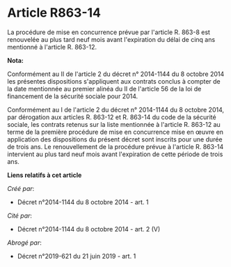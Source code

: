 # Article R863-14

La procédure de mise en concurrence prévue par l'article R. 863-8 est renouvelée au plus tard neuf mois avant l'expiration du
délai de cinq ans mentionné à l'article R. 863-12.

**Nota:**

Conformément au II de l'article 2 du décret n° 2014-1144 du 8 octobre 2014 les présentes dispositions s'appliquent aux
contrats conclus à compter de la date mentionnée au premier alinéa du II de l'article 56 de la loi de financement de la
sécurité sociale pour 2014. 

Conformément au I de l'article 2 du décret n° 2014-1144 du 8 octobre 2014, par dérogation aux articles R. 863-12 et R. 863-14
du code de la sécurité sociale, les contrats retenus sur la liste mentionnée à l'article R. 863-12 au terme de la première
procédure de mise en concurrence mise en œuvre en application des dispositions du présent décret sont inscrits pour une durée
de trois ans. Le renouvellement de la procédure prévue à l'article R. 863-14 intervient au plus tard neuf mois avant
l'expiration de cette période de trois ans.

**Liens relatifs à cet article**

_Créé par_:

  - Décret n°2014-1144 du 8 octobre 2014 - art. 1

_Cité par_:

  - Décret n°2014-1144 du 8 octobre 2014 - art. 2 (V)

_Abrogé par_:

  - Décret n°2019-621 du 21 juin 2019 - art. 1
